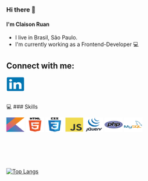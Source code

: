 ### Hi there :wave:
#### I'm Claison Ruan
- I live in Brasil, São Paulo.
- I'm currently working as a Frontend-Developer :computer:

## Connect with me:
<a href="https://www.linkedin.com/in/claisonruan/" target="_blank">
    <img align="center" alt="claison-linkedin" height="38" width="48" src="https://raw.githubusercontent.com/devicons/devicon/master/icons/linkedin/linkedin-original.svg"
    style="max-width:100%;">
</a>
<br><br>

:computer: ### Skills
<p>
    <a target="_blank">
        <img align="center" alt="Kotlin" height="38" width="48" src="https://raw.githubusercontent.com/devicons/devicon/master/icons/kotlin/kotlin-original.svg"
         style="max-width:100%;">
    </a>
    <a target="_blank">
        <img align="center" alt="html" height="38" width="48" src="https://raw.githubusercontent.com/devicons/devicon/master/icons/html5/html5-original-wordmark.svg"
         style="max-width:100%;">
    </a>
    <a target="_blank">
        <img align="center" alt="css" height="38" width="48" src="https://raw.githubusercontent.com/devicons/devicon/master/icons/css3/css3-original-wordmark.svg"
         style="max-width:100%;">
    </a>
    <a target="_blank">
        <img align="center" alt="javascript" height="38" width="48" src="https://raw.githubusercontent.com/devicons/devicon/master/icons/javascript/javascript-original.svg"
         style="max-width:100%;">
    </a>
    <a target="_blank">
        <img align="center" alt="jquery" height="38" width="48" src="https://raw.githubusercontent.com/devicons/devicon/master/icons/jquery/jquery-original-wordmark.svg"
         style="max-width:100%;">
    </a>
      <a target="_blank">
        <img align="center" alt="php" height="38" width="48" src="https://raw.githubusercontent.com/devicons/devicon/master/icons/php/php-original.svg"
         style="max-width:100%;">
    </a>
      <a target="_blank">
        <img align="center" alt="mysql" height="38" width="48" src="https://raw.githubusercontent.com/devicons/devicon/master/icons/mysql/mysql-original-wordmark.svg"
         style="max-width:100%;">
    </a>
      
</p>

<br><br>
<br><br>

[![Top Langs](https://github-readme-stats.vercel.app/api/top-langs/?username=claison1107&layout=compact&theme=dracula)](https://github.com/claison1107/github-readme-stats)

